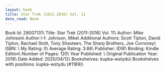 ```yaml
---
layout: book
title: Star Trek (2011-2016) Vol. 11
date_read: None
---
```


Book Id: 29007131\ 
Title: Star Trek (2011-2016) Vol. 11\ 
Author: Mike Johnson\ 
Author l-f: Johnson, Mike\ 
Additional Authors: Scott Tipton, David Tipton, Rachael Stott, Tony Shasteen, The Sharp Brothers, Joe Corroney\ 
ISBN: \ 
My Rating: 0\ 
Average Rating: 3.66\ 
Publisher: IDW\ 
Binding: Kindle Edition\ 
Number of Pages: 120\ 
Year Published: \ 
Original Publication Year: 2016\ 
Date Added: 2020/04/12\ 
Bookshelves: kupka-wstydu\ 
Bookshelves with positions: kupka-wstydu (#1189)\ 

